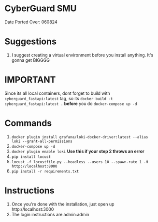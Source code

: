 # CyberGuard SMU 

Date Ported Over: 060824


# Suggestions
1. I suggest creating a virtual environment before you install anything. It's gonna get BIGGGG

# IMPORTANT
Since its all local containers, dont forget to build with `cyberguard_fastapi:latest` tag, so its `docker build -t cyberguard_fastapi:latest .` **before** you do `docker-compose up -d`


# Commands
1. `docker plugin install grafana/loki-docker-driver:latest --alias loki --grant-all-permissions`
2. `docker-compose up -d`
3. `docker plugin enable loki`              **Use this if your step 2 throws an error**
4. `pip install locust`
5. `locust -f locustfile.py --headless --users 10 --spawn-rate 1 -H http://localhost:8000`
6. `pip install -r requirements.txt`

# Instructions
1. Once you're done with the installation, just open up http://localhost:3000
2. The login instructions are admin:admin 